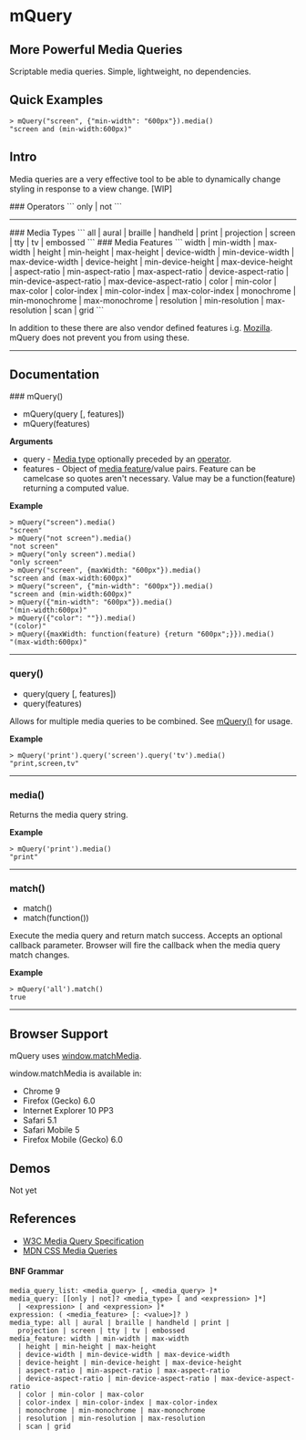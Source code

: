 # mQuery

## More Powerful Media Queries

Scriptable media queries. Simple, lightweight, no dependencies.

## Quick Examples

```
> mQuery("screen", {"min-width": "600px"}).media()
"screen and (min-width:600px)"
```

## Intro

Media queries are a very effective tool to be able to dynamically change styling in response to a view change. [WIP]

<a name="operators" />
### Operators
```
only | not
```

---------------------------------------

<a name="media_types" />
### Media Types
```
all | aural | braille | handheld | print | projection | screen | tty | tv | embossed
```

<a name="media_features" />
### Media Features
```
width | min-width | max-width | height | min-height | max-height | device-width | min-device-width | max-device-width | device-height | min-device-height | max-device-height | aspect-ratio | min-aspect-ratio | max-aspect-ratio | device-aspect-ratio | min-device-aspect-ratio | max-device-aspect-ratio | color | min-color | max-color | color-index | min-color-index | max-color-index | monochrome | min-monochrome | max-monochrome | resolution | min-resolution | max-resolution | scan | grid
```

In addition to these there are also vendor defined features i.g. [Mozilla](https://developer.mozilla.org/En/CSS/Media_queries#Mozilla-specific_media_features). mQuery does not prevent you from using these.

---------------------------------------

## Documentation

<a name="mQuery" />
### mQuery()

 * mQuery(query [, features])
 * mQuery(features)

__Arguments__

 * query - [Media type](#media_types) optionally preceded by an [operator](#operators).
 * features - Object of [media feature](#media_features)/value pairs. Feature can be camelcase so quotes aren't necessary. Value may be a function(feature) returning a computed value.

__Example__

```
> mQuery("screen").media()
"screen"
> mQuery("not screen").media()
"not screen"
> mQuery("only screen").media()
"only screen"
> mQuery("screen", {maxWidth: "600px"}).media()
"screen and (max-width:600px)"
> mQuery("screen", {"min-width": "600px"}).media()
"screen and (min-width:600px)"
> mQuery({"min-width": "600px"}).media()
"(min-width:600px)"
> mQuery({"color": ""}).media()
"(color)"
> mQuery({maxWidth: function(feature) {return "600px";}}).media()
"(max-width:600px)"
```

---------------------------------------

### query()

 * query(query [, features])
 * query(features)

Allows for multiple media queries to be combined. See [mQuery()](#mQuery) for usage.

__Example__

```
> mQuery('print').query('screen').query('tv').media()
"print,screen,tv"
```

---------------------------------------

### media()

Returns the media query string.

__Example__

```
> mQuery('print').media()
"print"
```

---------------------------------------

### match()

 * match()
 * match(function())

Execute the media query and return match success. Accepts an optional callback parameter. Browser will fire the callback when the media query match changes.

__Example__

```
> mQuery('all').match()
true
```

---------------------------------------

## Browser Support

mQuery uses [window.matchMedia](https://developer.mozilla.org/en/DOM/window.matchMedia).

window.matchMedia is available in:

  * Chrome 9
  * Firefox (Gecko) 6.0
  * Internet Explorer 10 PP3
  * Safari 5.1
  * Safari Mobile 5
  * Firefox Mobile (Gecko) 6.0



## Demos

Not yet

## References

  * [W3C Media Query Specification](http://www.w3.org/TR/css3-mediaqueries/)
  * [MDN CSS Media Queries](https://developer.mozilla.org/En/CSS/Media_queries)

#### BNF Grammar
```
media_query_list: <media_query> [, <media_query> ]*
media_query: [[only | not]? <media_type> [ and <expression> ]*]
  | <expression> [ and <expression> ]*
expression: ( <media_feature> [: <value>]? )
media_type: all | aural | braille | handheld | print |
  projection | screen | tty | tv | embossed
media_feature: width | min-width | max-width
  | height | min-height | max-height
  | device-width | min-device-width | max-device-width
  | device-height | min-device-height | max-device-height
  | aspect-ratio | min-aspect-ratio | max-aspect-ratio
  | device-aspect-ratio | min-device-aspect-ratio | max-device-aspect-ratio
  | color | min-color | max-color
  | color-index | min-color-index | max-color-index
  | monochrome | min-monochrome | max-monochrome
  | resolution | min-resolution | max-resolution
  | scan | grid
```